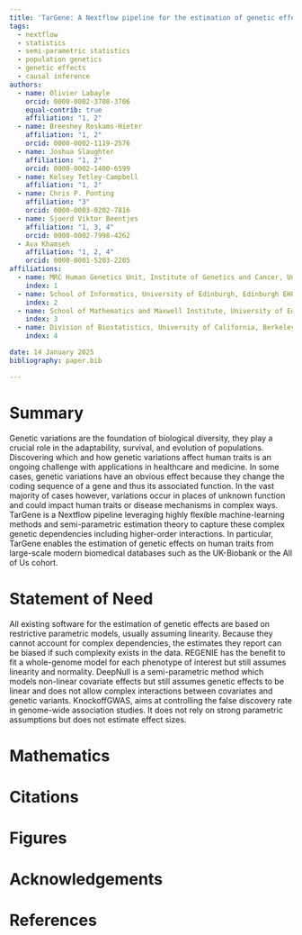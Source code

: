 ```yaml
---
title: 'TarGene: A Nextflow pipeline for the estimation of genetic effects on human traits via semi-parametric methods.'
tags:
  - nextflow
  - statistics
  - semi-parametric statistics
  - population genetics
  - genetic effects
  - causal inference
authors:
  - name: Olivier Labayle
    orcid: 0000-0002-3708-3706
    equal-contrib: true
    affiliation: "1, 2"
  - name: Breeshey Roskams-Hieter
    affiliation: "1, 2"
    orcid: 0000-0002-1119-2576
  - name: Joshua Slaughter
    affiliation: "1, 2"
    orcid: 0000-0002-1400-6599
  - name: Kelsey Tetley-Campbell
    affiliation: "1, 2"
  - name: Chris P. Ponting
    affiliation: "3"
    orcid: 0000-0003-0202-7816
  - name: Sjoerd Viktor Beentjes
    affiliation: "1, 3, 4"
    orcid: 0000-0002-7998-4262
  - Ava Khamseh
    affiliation: "1, 2, 4"
    orcid: 0000-0001-5203-2205
affiliations:
  - name: MRC Human Genetics Unit, Institute of Genetics and Cancer, University of Edinburgh, Edinburgh EH4 2XU, United Kingdom.
    index: 1
  - name: School of Informatics, University of Edinburgh, Edinburgh EH8 9AB, United Kingdom
    index: 2
  - name: School of Mathematics and Maxwell Institute, University of Edinburgh, Edinburgh EH9 3FD, United Kingdom
    index: 3
  - name: Division of Biostatistics, University of California, Berkeley, CA, USA
    index: 4

date: 14 January 2025
bibliography: paper.bib

---
```


# Summary

Genetic variations are the foundation of biological diversity, they play a crucial role in the adaptability, survival, and evolution of populations. Discovering which and how genetic variations affect human traits is an ongoing challenge with applications in healthcare and medicine. In some cases, genetic variations have an obvious effect because they change the coding sequence of a gene and thus its associated function. In the vast majority of cases however, variations occur in places of unknown function and could impact human traits or disease mechanisms in complex ways. TarGene is a Nextflow pipeline leveraging highly flexible machine-learning methods and semi-parametric estimation theory to capture these complex genetic dependencies including higher-order interactions. In particular, TarGene enables the estimation of genetic effects on human traits from large-scale modern biomedical databases such as the UK-Biobank or the All of Us cohort.

# Statement of Need

All existing software for the estimation of genetic effects are based on restrictive parametric models, usually assuming linearity. Because they cannot account for complex dependencies, the estimates they report can be biased if such complexity exists in the data. REGENIE has the benefit to fit a whole-genome model for each phenotype of interest but still assumes linearity and normality. DeepNull is a semi-parametric method which models non-linear covariate effects but still assumes genetic effects to be linear and does not allow complex interactions between covariates and genetic variants. KnockoffGWAS, aims at controlling the false discovery rate in genome-wide association studies. It does not rely on strong parametric assumptions but does not estimate effect sizes.

# Mathematics

# Citations

# Figures

# Acknowledgements

# References
